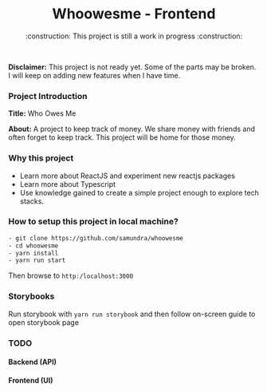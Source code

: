 <h1 align="center">Whoowesme - Frontend</h1>
<div>
    <p align="center">:construction: This project is still a work in progress :construction:</p><br/>
</div>
<div>

**Disclaimer:** This project is not ready yet. Some of the parts may be broken.
I will keep on adding new features when I have time.

### Project Introduction

**Title:** Who Owes Me

**About:** A project to keep track of money. We share money with friends and often
forget to keep track. This project will be home for those money.

### Why this project

- Learn more about ReactJS and experiment new reactjs packages
- Learn more about Typescript
- Use knowledge gained to create a simple project enough to explore tech stacks.

### How to setup this project in local machine?

```txt
- git clone https://github.com/samundra/whoowesme
- cd whoowesme
- yarn install
- yarn run start
```

Then browse to `http:/localhost:3000`

### Storybooks

Run storybook with `yarn run storybook` and then follow on-screen guide
to open storybook page

### TODO

#### Backend (API)

#### Frontend (UI)
